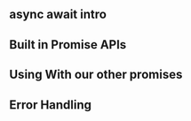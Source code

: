 ## async await intro

## Built in Promise APIs

## Using With our other promises

## Error Handling



